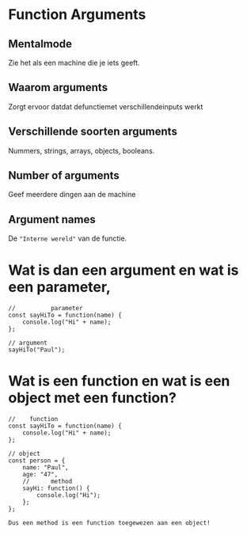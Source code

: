 # Function Arguments

## Mentalmode

Zie het als een machine die je iets geeft.

## Waarom arguments

Zorgt ervoor datdat defunctiemet verschillendeinputs werkt

## Verschillende soorten arguments

Nummers, strings, arrays, objects, booleans.

## Number of arguments

Geef meerdere dingen aan de machine

## Argument names

De `"Interne wereld"` van de functie.

# Wat is dan een argument en wat is een parameter,

```
//          parameter
const sayHiTo = function(name) {
    console.log("Hi" + name);
};

// argument
sayHiTo("Paul");
```

# Wat is een function en wat is een object met een function?

```
//    function
const sayHiTo = function(name) {
    console.log("Hi" + name);
};

// object
const person = {
    name: "Paul",
    age: "47",
    //      method
    sayHi: function() {
        console.log("Hi");
    };
};

Dus een method is een function toegewezen aan een object!
```
